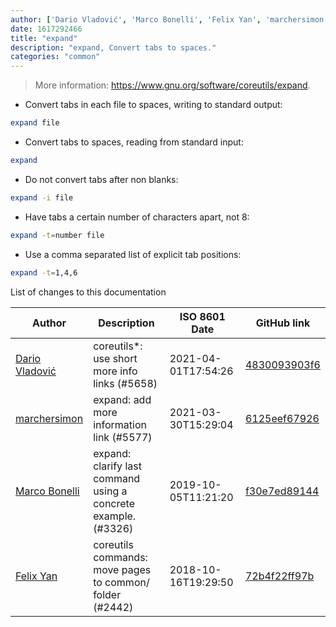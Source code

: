 ```yaml
---
author: ['Dario Vladović', 'Marco Bonelli', 'Felix Yan', 'marchersimon']
date: 1617292466
title: "expand"
description: "expand, Convert tabs to spaces."
categories: "common"
---
```

> More information: <https://www.gnu.org/software/coreutils/expand>.

- Convert tabs in each file to spaces, writing to standard output:

```bash
expand file
```

- Convert tabs to spaces, reading from standard input:

```bash
expand
```

- Do not convert tabs after non blanks:

```bash
expand -i file
```

- Have tabs a certain number of characters apart, not 8:

```bash
expand -t=number file
```

- Use a comma separated list of explicit tab positions:

```bash
expand -t=1,4,6
```
List of changes to this documentation


Author | Description | ISO 8601 Date | GitHub link
------|-----|-----|-----
[Dario Vladović](mailto:d.vladimyr@gmail.com) | coreutils*: use short more info links (#5658) | 2021-04-01T17:54:26 | [4830093903f6](https://github.com/tldr-pages/tldr/commit/4830093903f66ccf3ebbc2ecf477286e45edac59)
[marchersimon](mailto:50295997+marchersimon@users.noreply.github.com) | expand: add more information link (#5577) | 2021-03-30T15:29:04 | [6125eef67926](https://github.com/tldr-pages/tldr/commit/6125eef6792600c63c4618c85296b83e4f724320)
[Marco Bonelli](mailto:mebeim@users.noreply.github.com) | expand: clarify last command using a concrete example. (#3326) | 2019-10-05T11:21:20 | [f30e7ed89144](https://github.com/tldr-pages/tldr/commit/f30e7ed891443ad9e9cc097a9b5974c4455def78)
[Felix Yan](mailto:felixonmars@archlinux.org) | coreutils commands: move pages to common/ folder (#2442) | 2018-10-16T19:29:50 | [72b4f22ff97b](https://github.com/tldr-pages/tldr/commit/72b4f22ff97b1890344f2af870ad3d1c89a3f0b5)

